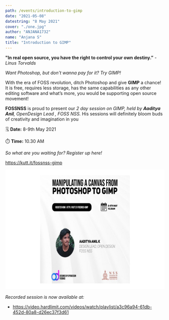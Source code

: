 ```yaml
---
path: /events/introduction-to-gimp
date: "2021-05-08"
datestring: "8 May 2021"
cover: "./one.jpg"
author: "ANJANA1732"
name: "Anjana S"
title: "Introduction to GIMP"
---
```

**"In real open source, you have the right to control your own destiny.”**
               _-Linus Torvalds_

_Want Photoshop, but don't wanna pay for it? Try GIMP!_

With the era of FOSS revolution, ditch Photoshop and give **GIMP** a chance! It is free, requires less storage, has the same capabilities as any other editing software and what’s more, you would be supporting open source movement!

**FOSSNSS** is proud to present our *2 day session on GIMP, held by **Aaditya Anil**, OpenDesign Lead , FOSS NSS.* His sessions will definitely bloom buds of creativity and imagination in you

🗓️ **Date:** 8-9th May 2021

⏱️ **Time:** 10.30 AM

_So what are you waiting for? Register up here!_

https://kutt.it/fossnss-gimp


![Poster](./one.jpg)



_Recorded session is now available at:_

- https://video.hardlimit.com/videos/watch/playlist/a3c96a94-61db-452d-80a8-d26ec37f3d61

